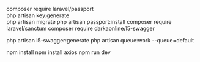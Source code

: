 composer require laravel/passport  
php artisan key:generate  
php artisan migrate
php artisan passport:install 
composer require laravel/sanctum
composer require darkaonline/l5-swagger

php artisan l5-swagger:generate
php artisan queue:work --queue=default


npm install
npm install axios
npm run dev